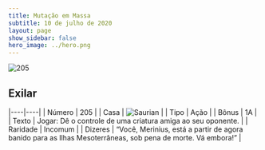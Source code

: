 ```yaml
---
title: Mutação em Massa
subtitle: 10 de julho de 2020
layout: page
show_sidebar: false
hero_image: ../hero.png
---
```


![205](https://cdn.keyforgegame.com/media/card_front/pt/479_205_65P4RWHGQRG6_pt.png)

## Exilar

|----|----|
| Número | 205 |
| Casa | ![Saurian](https://archonarcana.com/images/thumb/9/9e/Saurian_P.png/22px-Saurian_P.png "Sauro") |
| Tipo | Ação |
| Bônus | 1A |
| Texto | Jogar: Dê o controle de uma criatura amiga ao seu oponente. |
| Raridade | Incomum |
| Dizeres | “Você, Merinius, está a partir de agora banido  para as Ilhas Mesoterrâneas, sob pena de morte. Vá embora!” |
